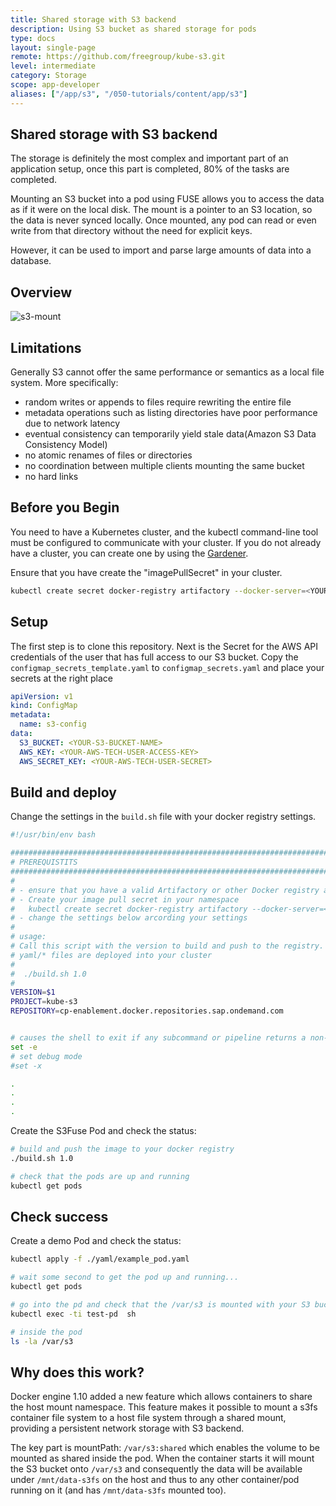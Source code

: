 ```yaml
---
title: Shared storage with S3 backend
description: Using S3 bucket as shared storage for pods
type: docs
layout: single-page
remote: https://github.com/freegroup/kube-s3.git
level: intermediate
category: Storage
scope: app-developer
aliases: ["/app/s3", "/050-tutorials/content/app/s3"]
---
```

## Shared storage with S3 backend
The storage is definitely the most complex and important part of an application setup, once this part is 
completed, 80% of the tasks are completed.

Mounting an S3 bucket into a pod using FUSE allows you to access the data as if it were on the local disk. The 
mount is a pointer to an S3 location, so the data is never synced locally. Once mounted, any pod can read or even write
from that directory without the need for explicit keys.


However, it can be used to import and parse large amounts of data into a database.

## Overview

![s3-mount](https://raw.githubusercontent.com/freegroup/kube-s3/master//images/s3-mount.png?raw=true)


## Limitations
Generally S3 cannot offer the same performance or semantics as a local file system. More specifically:

 - random writes or appends to files require rewriting the entire file
 - metadata operations such as listing directories have poor performance due to network latency
 - eventual consistency can temporarily yield stale data(Amazon S3 Data Consistency Model)
 - no atomic renames of files or directories
 - no coordination between multiple clients mounting the same bucket
 - no hard links

## Before you Begin
You need to have a Kubernetes cluster, and the kubectl command-line tool must be configured to communicate with 
your cluster. If you do not already have a cluster, you can create one by using the [Gardener](https://gardener.kubernetes.sap.corp/login).

Ensure that you have create the "imagePullSecret" in your cluster.
```sh 
kubectl create secret docker-registry artifactory --docker-server=<YOUR-REGISTRY>.docker.repositories.sap.ondemand.com --docker-username=<USERNAME> --docker-password=<PASSWORD> --docker-email=<EMAIL> -n <NAMESPACE>
```

## Setup
The first step is to clone this repository. Next is the Secret for the AWS API credentials of the user that has 
full access to our S3 bucket. Copy the `configmap_secrets_template.yaml` to `configmap_secrets.yaml` and place 
your secrets at the right place

```yaml
apiVersion: v1
kind: ConfigMap
metadata:
  name: s3-config
data:
  S3_BUCKET: <YOUR-S3-BUCKET-NAME>
  AWS_KEY: <YOUR-AWS-TECH-USER-ACCESS-KEY>
  AWS_SECRET_KEY: <YOUR-AWS-TECH-USER-SECRET>
```

## Build and deploy
Change the settings in the `build.sh` file with your docker registry settings. 

```sh
#!/usr/bin/env bash

########################################################################################################################
# PREREQUISTITS
########################################################################################################################
#
# - ensure that you have a valid Artifactory or other Docker registry account
# - Create your image pull secret in your namespace
#   kubectl create secret docker-registry artifactory --docker-server=<YOUR-REGISTRY>.docker.repositories.sap.ondemand.com --docker-username=<USERNAME> --docker-password=<PASSWORD> --docker-email=<EMAIL> -n <NAMESPACE>
# - change the settings below arcording your settings
#
# usage:
# Call this script with the version to build and push to the registry. After build/push the
# yaml/* files are deployed into your cluster
#
#  ./build.sh 1.0
#
VERSION=$1
PROJECT=kube-s3
REPOSITORY=cp-enablement.docker.repositories.sap.ondemand.com


# causes the shell to exit if any subcommand or pipeline returns a non-zero status.
set -e
# set debug mode
#set -x

.
.
.
.

```
Create the S3Fuse Pod and check the status:

```sh
# build and push the image to your docker registry
./build.sh 1.0 

# check that the pods are up and running
kubectl get pods

```

## Check success
Create a demo Pod and check the status:
```sh 
kubectl apply -f ./yaml/example_pod.yaml

# wait some second to get the pod up and running...
kubectl get pods

# go into the pd and check that the /var/s3 is mounted with your S3 bucket content inside
kubectl exec -ti test-pd  sh

# inside the pod
ls -la /var/s3

```

## Why does this work?
Docker engine 1.10 added a new feature which allows containers to share the host mount namespace. This feature makes 
it possible to mount a s3fs container file system to a host file system through a shared mount, providing a persistent
network storage with S3 backend.

The key part is mountPath: `/var/s3:shared` which enables the volume to be mounted as shared inside the pod. When the 
container starts it will mount the S3 bucket onto `/var/s3` and consequently the data will be available under 
`/mnt/data-s3fs` on the host and thus to any other container/pod running on it (and has `/mnt/data-s3fs` mounted too). 
